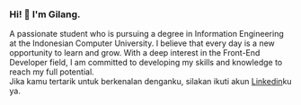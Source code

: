 ### Hi! 👋 I'm Gilang.

A passionate student who is pursuing a degree in Information Engineering at the Indonesian Computer University. I believe that every day is a new opportunity to learn and grow. With a deep interest in the Front-End Developer field, I am committed to developing my skills and knowledge to reach my full potential.\
Jika kamu tertarik untuk berkenalan denganku, silakan ikuti akun [Linkedin](https://www.linkedin.com/in/gilang-herdiansyah/)ku ya.

